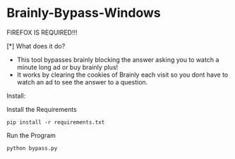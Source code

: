 # Brainly-Bypass-Windows

FIREFOX IS REQUIRED!!!

[*] What does it do?
  - This tool bypasses brainly blocking the answer asking you to watch a minute long ad or buy brainly plus!
  - It works by clearing the cookies of Brainly each visit so you dont have to watch an ad to see the answer to a question.

Install:

   Install the Requirements

    pip install -r requirements.txt 
    
   Run the Program
    
    python bypass.py
